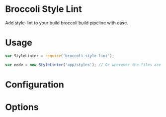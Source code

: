 Broccoli Style Lint
=====
Add style-lint to your build broccoli build pipeline with ease.

Usage
=====

```javascript
var StyleLinter = require('broccoli-style-lint');

var node = new StyleLinter('app/styles'); // Or wherever the files are
```

Configuration
=====


Options
====
